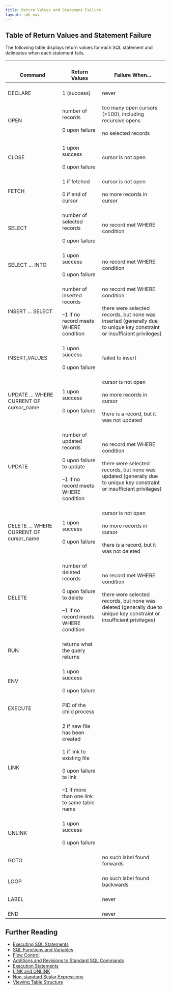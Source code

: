 ```yaml
---
title: Return Values and Statement Failure
layout: sdk_nav
---
```


## Table of Return Values and Statement Failure 

The following table displays return values for each SQL statement and delineates when each statement fails.

|     <br>Command                                  	|     <br>Return Values                                                                                                                                                 	|     <br>Failure When...                                                                                                                                                     	|
|--------------------------------------------------	|-----------------------------------------------------------------------------------------------------------------------------------------------------------------------	|-----------------------------------------------------------------------------------------------------------------------------------------------------------------------------	|
|    <br>DECLARE                                   	|    <br>1 (success)                                                                                                                                                    	|    <br>never                                                                                                                                                                	|
|    <br>OPEN                                      	|    <br>number of records<br>   <br>0 upon failure                                                                                                                     	|    <br>too many open cursors   (>100), including recursive opens <br>   <br>no selected records                                                                             	|
|    <br>CLOSE                                     	|    <br>1 upon success<br>   <br>0 upon failure                                                                                                                        	|    <br>cursor is not open                                                                                                                                                   	|
|    <br>FETCH                                     	|    <br>1 if fetched<br>   <br>0 if end of cursor                                                                                                                      	|    <br>cursor is not open <br>   <br>no more records in cursor                                                                                                              	|
|    <br>SELECT                                    	|    <br>number of selected records <br>   <br>0 upon failure                                                                                                           	|    <br>no record met WHERE condition                                                                                                                                        	|
|    <br>SELECT … INTO                             	|    <br>1 upon success<br>   <br>0 upon failure                                                                                                                        	|    <br>no record met WHERE condition                                                                                                                                        	|
|    <br>INSERT … SELECT                           	|    <br>number of inserted records<br>   <br>–1 if no record meets WHERE condition                                                                                     	|    <br>no record met WHERE condition <br>   <br>there were selected records, but none was inserted   (generally due to unique key constraint or insufficient privileges)    	|
|    <br>INSERT_VALUES                             	|    <br>1 upon success<br>   <br>0 upon failure                                                                                                                        	|    <br>failed to insert                                                                                                                                                     	|
|    <br>UPDATE … WHERE CURRENT OF cursor_name     	|    <br>1 upon success<br>   <br>0 upon failure                                                                                                                        	|    <br>cursor is not open <br>   <br>no more records in cursor <br>   <br>there is a record, but it was not updated                                                         	|
|    <br>UPDATE                                    	|    <br>number of updated records<br>   <br>0 upon failure to update<br>   <br>–1 if no record meets WHERE condition                                                   	|    <br>no record met WHERE condition <br>   <br>there were selected records, but none was updated   (generally due to unique key constraint or insufficient privileges)     	|
|    <br>DELETE … WHERE CURRENT OF cursor_name     	|    <br>1 upon success<br>   <br>0 upon failure                                                                                                                        	|    <br>cursor is not open <br>   <br>no more records in cursor <br>   <br>there is a record, but it was not deleted                                                         	|
|    <br>DELETE                                    	|    <br>number of deleted records<br>   <br>0 upon failure to delete<br>   <br>–1 if no record meets WHERE condition                                                   	|    <br>no record met WHERE condition <br>   <br>there were selected records, but none was deleted   (generally due to unique key constraint or insufficient privileges)     	|
|    <br>RUN                                       	|    <br>returns what the   query returns                                                                                                                               	|    <br>                                                                                                                                                                     	|
|    <br>ENV                                       	|    <br>1 upon success<br>   <br>0 upon failure                                                                                                                        	|    <br>                                                                                                                                                                     	|
|    <br>EXECUTE                                   	|    <br>PID of the child process                                                                                                                                       	|    <br>                                                                                                                                                                     	|
|    <br>LINK                                      	|    <br>2 if new file has been created<br>   <br>1 if link to existing file<br>   <br>0 upon failure to link<br>   <br>–1 if more than one link to same table name     	|    <br>                                                                                                                                                                     	|
|    <br>UNLINK                                    	|    <br>1 upon success<br>   <br>0 upon failure                                                                                                                        	|    <br>                                                                                                                                                                     	|
|    <br>GOTO                                      	|    <br>                                                                                                                                                               	|    <br>no such label found forwards                                                                                                                                         	|
|    <br>LOOP                                      	|    <br>                                                                                                                                                               	|    <br>no such label found backwards                                                                                                                                        	|
|    <br>LABEL                                     	|    <br>                                                                                                                                                               	|    <br>never                                                                                                                                                                	|
|    <br>END                                       	|    <br>                                                                                                                                                               	|    <br>never                                                                                                                                                                	|

## Further Reading 

-   [Executing SQL Statements](Executing-SQL-Statements )
-   [SQL Functions and
    Variables](SQL-Functions-and-Variables )
-   [Flow Control](Flow-Control )
-   [Additions and Revisions to Standard SQL
    Commands](Additions-and-Revisions-to-Standard-SQL-Commands )
-   [Execution Statements](Execution-Statements )
-   [LINK and UNLINK](LINK-and-UNLINK )
-   [Non-standard Scalar
    Expressions](Non-standard-Scalar-Expressions )
-   [Viewing Table Structure](Viewing-Table-Structure )
